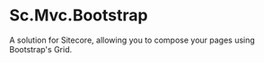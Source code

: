 # Sc.Mvc.Bootstrap
A solution for Sitecore, allowing you to compose your pages using Bootstrap's Grid.
